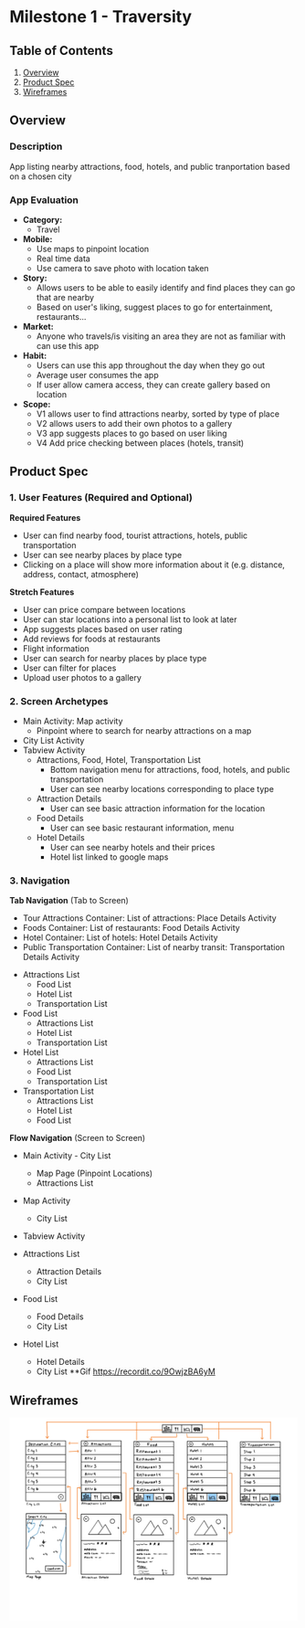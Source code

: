 # Milestone 1 - Traversity

## Table of Contents

1. [Overview](#Overview)
1. [Product Spec](#Product-Spec)
1. [Wireframes](#Wireframes)

## Overview

### Description

App listing nearby attractions, food, hotels, and public tranportation based on a chosen city 

### App Evaluation


- **Category:**
    * Travel
- **Mobile:**
    * Use maps to pinpoint location
    * Real time data
    * Use camera to save photo with location taken
- **Story:**
    * Allows users to be able to easily identify and find places they can go that are nearby
    * Based on user's liking, suggest places to go for entertainment, restaurants...
- **Market:**
    * Anyone who travels/is visiting an area they are not as familiar with can use this app
- **Habit:**
    * Users can use this app throughout the day when they go out 
    * Average user consumes the app
    * If user allow camera access, they can create gallery based on location
- **Scope:**
    * V1 allows user to find attractions nearby, sorted by type of place
    * V2 allows users to add their own photos to a gallery
    * V3 app suggests places to go based on user liking 
    * V4 Add price checking between places (hotels, transit)

## Product Spec

### 1. User Features (Required and Optional)

**Required Features**

* User can find nearby food, tourist attractions, hotels, public transportation
* User can see nearby places by place type
* Clicking on a place will show more information about it (e.g. distance, address, contact, atmosphere)

**Stretch Features**

* User can price compare between locations
* User can star locations into a personal list to look at later
* App suggests places based on user rating
* Add reviews for foods at restaurants
* Flight information
* User can search for nearby places by place type
* User can filter for places 
* Upload user photos to a gallery


### 2. Screen Archetypes

- Main Activity: Map activity
  - Pinpoint where to search for nearby attractions on a map
- City List Activity
- Tabview Activity
    - Attractions, Food, Hotel, Transportation List
      - Bottom navigation menu for attractions, food, hotels, and public transportation
      - User can see nearby locations corresponding to place type
    - Attraction Details
      - User can see basic attraction information for the location
    - Food Details
      - User can see basic restaurant information, menu
    - Hotel Details
      - User can see nearby hotels and their prices
      - Hotel list linked to google maps


### 3. Navigation

**Tab Navigation** (Tab to Screen)

* Tour Attractions Container: List of attractions: Place Details Activity
* Foods Container: List of restaurants: Food Details Activity
* Hotel Container: List of hotels: Hotel Details Activity
* Public Transportation Container: List of nearby transit: Transportation Details Activity

- Attractions List
  - Food List
  - Hotel List
  - Transportation List
- Food List
  - Attractions List
  - Hotel List
  - Transportation List
- Hotel List
  - Attractions List
  - Food List
  - Transportation List
- Transportation List
  - Attractions List
  - Hotel List
  - Food List

**Flow Navigation** (Screen to Screen)
    
- Main Activity - City List
  - Map Page (Pinpoint Locations)
  - Attractions List 
- Map Activity
  - City List
- Tabview Activity

- Attractions List
  - Attraction Details
  - City List
- Food List
  - Food Details
  - City List
- Hotel List
  - Hotel Details
  - City List
**Gif
https://recordit.co/9OwjzBA6yM
## Wireframes

<img src="https://github.com/KotlinTeam15/Travel/blob/master/Travel%20Wireframe-1_7ea.png" width=600>
